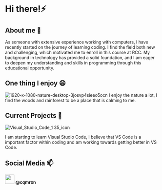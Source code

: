# Hi there!⚡

<!-- A little about me -->
## About me 💬
As someone with extensive experience working with computers, I have recently started on the journey of learning coding. I find the field both new and challenging, which motivated me to enroll in this course at RCC. My background in technology has provided a solid foundation, and I am eager to deepen my understanding and skills in programming through this educational opportunity.

<!-- Enjoyable things -->
## One thing I enjoy 😄
![1920-x-1080-nature-desktop-3josvp4sieeo5ocn](https://github.com/user-attachments/assets/201b6c96-e6c0-4338-a99e-d19b70ed18f1)
I enjoy the nature a lot, I find the woods and rainforest to be a place that is calming to me.

<!-- My projects -->
## Current Projects 📖
![Visual_Studio_Code_1 35_icon](https://github.com/user-attachments/assets/c152b98b-d97b-4025-8340-9b3cc8e87367)

I am starting to learn Visual Studio Code, I believe that VS Code is a important factor within coding and am working towards getting better in VS Code.

<!-- Where to find me! -->
## Social Media 📫
<img src="https://github.com/user-attachments/assets/9aa527af-f36c-4d07-97f0-fdab5e6ea56c" width="30" height="30"/> **@cqmrxn**

